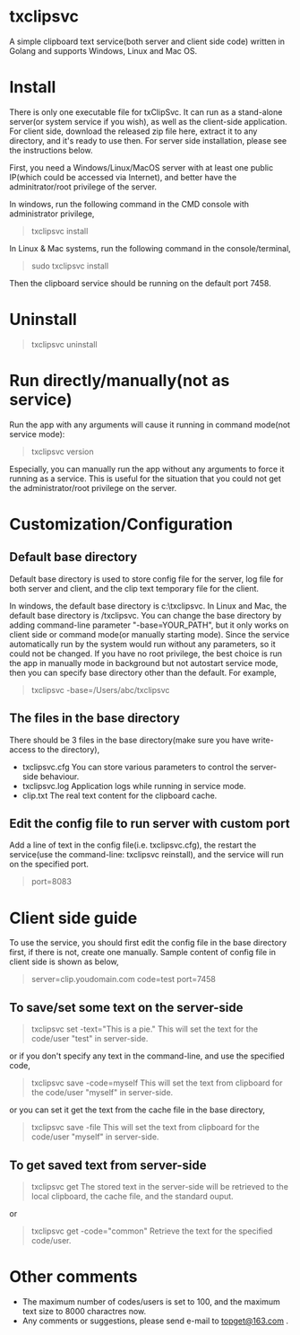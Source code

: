 # txclipsvc
A simple clipboard text service(both server and client side code) written in Golang and supports Windows, Linux and Mac OS.

# Install

There is only one executable file for txClipSvc. It can run as a stand-alone server(or system service if you wish), as well as the client-side application. For client side, download the released zip file here, extract it to any directory, and it's ready to use then. For server side installation, please see the instructions below.

First, you need a Windows/Linux/MacOS server with at least one public IP(which could be accessed via Internet), and better have the adminitrator/root privilege of the server.

In windows, run the following command in the CMD console with administrator privilege,
> txclipsvc install

In Linux & Mac systems, run the following command in the console/terminal,
> sudo txclipsvc install

Then the clipboard service should be running on the default port 7458.

# Uninstall

> txclipsvc uninstall

# Run directly/manually(not as service)

Run the app with any arguments will cause it running in command mode(not service mode):

> txclipsvc version

Especially, you can manually run the app without any arguments to force it running as a service. This is useful for the situation that you could not get the administrator/root privilege on the server.

# Customization/Configuration

## Default base directory
Default base directory is used to store config file for the server, log file for both server and client, and the clip text temporary file for the client.

In windows, the default base directory is c:\txclipsvc. In Linux and Mac, the default base directory is /txclipsvc. You can change the base directory by adding command-line parameter "-base=YOUR_PATH", but it only works on client side or command mode(or manually starting mode). Since the service automatically run by the system would run without any parameters, so it could not be changed. If you have no root privilege, the best choice is run the app in manually mode in background but not autostart service mode, then you can specify base directory other than the default. For example,

> txclipsvc -base=/Users/abc/txclipsvc

## The files in the base directory
There should be 3 files in the base directory(make sure you have write-access to the directory),
- txclipsvc.cfg
  You can store various parameters to control the server-side behaviour.
- txclipsvc.log
  Application logs while running in service mode.
- clip.txt
  The real text content for the clipboard cache.

## Edit the config file to run server with custom port
Add a line of text in the config file(i.e. txclipsvc.cfg), the restart the service(use the command-line: txclipsvc reinstall), and the service will run on the specified port.
> port=8083

# Client side guide
To use the service, you should first edit the config file in the base directory first, if there is not, create one manually. Sample content of config file in client side is shown as below,

> server=clip.youdomain.com
> code=test
> port=7458

## To save/set some text on the server-side

> txclipsvc set -text="This is a pie."
This will set the text for the code/user "test" in server-side.

or if you don't specify any text in the command-line, and use the specified code,

> txclipsvc save -code=myself
This will set the text from clipboard for the code/user "myself" in server-side.

or you can set it get the text from the cache file in the base directory,
> txclipsvc save -file
This will set the text from clipboard for the code/user "myself" in server-side.

## To get saved text from server-side

> txclipsvc get
The stored text in the server-side will be retrieved to the local clipboard, the cache file, and the standard ouput.

or

> txclipsvc get -code="common"
Retrieve the text for the specified code/user.

# Other comments

- The maximum number of codes/users is set to 100, and the maximum text size to 8000 charactres now.
- Any comments or suggestions, please send e-mail to topget@163.com .
